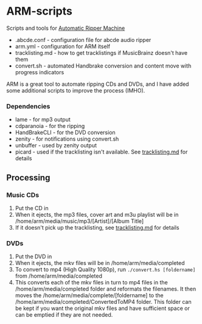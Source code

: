 # ARM-scripts
Scripts and tools for [Automatic Ripper Machine](https://github.com/automatic-ripping-machine/automatic-ripping-machine)

 - .abcde.conf - configuration file for abcde audio ripper
 - arm.yml - configuration for ARM itself
 - tracklisting.md - how to get tracklistings if MusicBrainz doesn't have them
 - convert.sh - automated Handbrake conversion and content move with progress indicators

ARM is a great tool to automate ripping CDs and DVDs, and I have added some additional scripts to improve the process (IMHO).

### Dependencies

 - lame - for mp3 output
 - cdparanoia - for the ripping
 - HandBrakeCLI - for the DVD conversion
 - zenity - for notifications using convert.sh
 - unbuffer - used by zenity output
 - picard - used if the tracklisting isn't available. See [tracklisting.md](./tracklisting.md) for details

## Processing

### Music CDs

 1. Put the CD in
 2. When it ejects, the mp3 files, cover art and m3u playlist will be in /home/arm/media/music/mp3/[Artist]/[Album Title]
 3. If it doesn't pick up the tracklisting, see [tracklisting.md](./tracklisting.md) for details

### DVDs

 1. Put the DVD in
 2. When it ejects, the mkv files will be in /home/arm/media/completed
 3. To convert to mp4 (High Quality 1080p), run ```./convert.hs [foldername]``` from /home/arm/media/completed
 4. This converts each of the mkv files in turn to mp4 files in the /home/arm/media/completed folder and reformats the filenames. It then moves the /home/arm/media/complete/[foldername] to the /home/arm/media/completed/ConvertedToMP4 folder. This folder can be kept if you want the original mkv files and have sufficient space or can be emptied if they are not needed.
